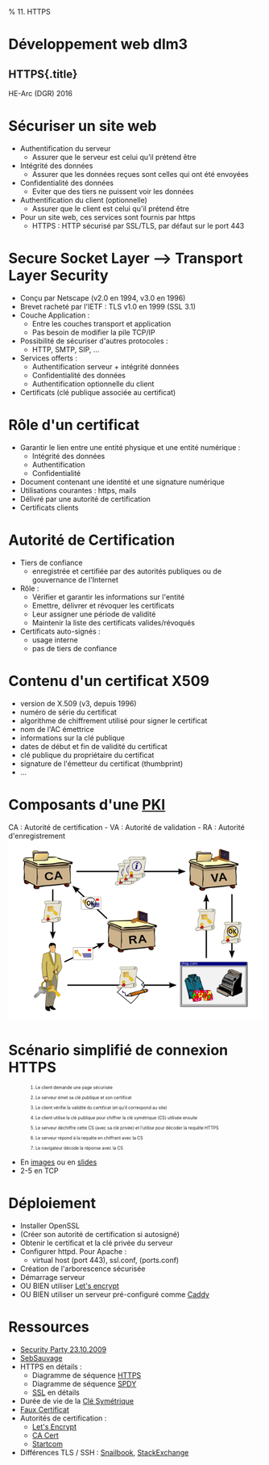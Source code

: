 % 11. HTTPS

# Développement web dlm3

## HTTPS{.title}

<footer>HE-Arc (DGR) 2016</footer>

# Sécuriser un site web

* Authentification du serveur
	* Assurer que le serveur est celui qu’il prétend être
* Intégrité des données
	* Assurer que les données reçues sont celles qui ont été envoyées
* Confidentialité des données
	* Eviter que des tiers ne puissent voir les données
* Authentification du client (optionnelle)
	* Assurer que le client est celui qu'il prétend être
* Pour un site web, ces services sont fournis par https
	* HTTPS : HTTP sécurisé par SSL/TLS, par défaut sur le port 443

# Secure Socket Layer --> Transport Layer Security

* Conçu par Netscape (v2.0 en 1994, v3.0 en 1996)
* Brevet racheté par l'IETF : TLS v1.0 en 1999 (SSL 3.1)
* Couche Application :
	* Entre les couches transport et application
	* Pas besoin de modifier la pile TCP/IP
* Possibilité de sécuriser d'autres protocoles :
	* HTTP, SMTP, SIP, ...
* Services offerts :
	* Authentification serveur + intégrité données
	* Confidentialité des données
	* Authentification optionnelle du client
* Certificats (clé publique associée au certificat)

# Rôle d'un certificat
* Garantir le lien entre une entité physique et une entité numérique :
	* Intégrité des données
	* Authentification
	* Confidentialité
* Document contenant une identité et une signature numérique
* Utilisations courantes : https, mails
* Délivré par une autorité de certification
* Certificats clients

# Autorité de Certification
* Tiers de confiance
	* enregistrée et certifiée par des autorités publiques ou de gouvernance de l'Internet
* Rôle :
	* Vérifier et garantir les informations sur l'entité
	* Emettre, délivrer et révoquer les certificats
	* Leur assigner une période de validité
	* Maintenir la liste des certificats valides/révoqués
* Certificats auto-signés :
	* usage interne
	* pas de tiers de confiance

# Contenu d'un certificat X509
* version de X.509 (v3, depuis 1996)
* numéro de série du certificat
* algorithme de chiffrement utilisé pour signer le certificat
* nom de l'AC émettrice
* informations sur la clé publique
* dates de début et fin de validité du certificat
* clé publique du propriétaire du certificat
* signature de l'émetteur du certificat (thumbprint)
* ...

# Composants d'une [PKI][1]
CA : Autorité de certification - VA : Autorité de validation - RA : Autorité d'enregistrement
![PKI Structure](img/Public-Key-Infrastructure.png)


# Scénario simplifié de connexion HTTPS

1. Le client demande une page sécurisée
2. Le serveur émet sa clé publique et son certificat
3. Le client vérifie la validité du certificat (et qu'il correspond au site)
4. Le client utilise la clé publique pour chiffrer la clé symétrique (CS) utilisée ensuite
5. Le serveur déchiffre cette CS (avec sa clé privée) et l'utilise pour décoder la requête HTTPS
6. Le serveur répond à la requête en chiffrant avec la CS
7. Le navigateur décode la réponse avec la CS

* En [images][2] ou en [slides][3]
* 2-5 en TCP

# Déploiement

* Installer OpenSSL
* (Créer son autorité de certification si autosigné)
* Obtenir le certificat et la clé privée du serveur
* Configurer httpd. Pour Apache :
	* virtual host (port 443), ssl.conf, (ports.conf)
* Création de l'arborescence sécurisée
* Démarrage serveur
* OU BIEN utiliser [Let's encrypt][15]
* OU BIEN utiliser un serveur pré-configuré comme [Caddy][16]

# Ressources

* [Security Party 23.10.2009][5]
* [SebSauvage][6]
* HTTPS en détails :
    * Diagramme de séquence [HTTPS][7]
	* Diagramme de séquence [SPDY][17]
	* [SSL][18] en détails
* Durée de vie de la [Clé Symétrique][19]
* [Faux Certificat][8]
* Autorités de certification :
	* [Let's Encrypt][15]
	* [CA Cert][9]
	* [Startcom][10]
* Différences TLS / SSH : [Snailbook][13], [StackExchange][14]


<!-- Bibliographie -->
[1]:https://en.wikipedia.org/wiki/Public_key_infrastructure
[2]:http://software-engineer-tips-and-tricks.blogspot.ch/2012/08/ssl-in-pictures.html?view=sidebar
[3]:https://www.youtube.com/embed/iQsKdtjwtYI?rel=0
[4]:http://www.vanemery.com/Linux/Apache/apache-SSL.html
[5]:https://wiki.alphanet.ch/Ateliers/PresentationSecurityParty
[6]:http://www.sebsauvage.net/comprendre/ssl/
[7]:http://www.eventhelix.com/realtimemantra/networking/SSL.pdf
[8]:http://www.win.tue.nl/hashclash/rogue-ca/
[9]:http://www.cacert.org/
[10]:http://www.startcom.org/
[11]:https://www.verisign.com/?dmn=www.verisign.ch
[12]:https://www.thawte.com/
[13]:http://www.snailbook.com/faq/ssl.auto.html
[14]:http://security.stackexchange.com/questions/1599/what-is-the-difference-between-ssl-vs-ssh-which-is-more-secure
[15]:https://letsencrypt.org/
[16]:https://caddyserver.com/
[17]:http://www.eventhelix.com/RealtimeMantra/Networking/ssl-tls/https-ssl-tls-session-for-spdy.pdf
[18]:https://security.stackexchange.com/questions/20803/how-does-ssl-tls-work/20847#20847
[19]:https://security.stackexchange.com/questions/55454/how-long-does-an-https-symmetric-key-last
<!-- Hack -->
<style>

.sourceCode {
    font-size: 80%;
	line-height: 80%;
    margin: 0 auto;
	overflow: hidden; 
  }

ol > li {
	margin: 10px 30px;
	font-size: 60%;
}
  #sources {display:none}
</style>
	